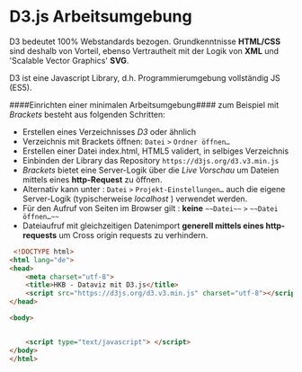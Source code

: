 # D3.js Arbeitsumgebung

D3 bedeutet 100% Webstandards bezogen. Grundkenntnisse **HTML/CSS** sind deshalb von Vorteil, ebenso Vertrautheit mit der Logik von **XML** und 'Scalable Vector Graphics' **SVG**.

D3 ist eine Javascript Library, d.h. Programmierumgebung vollständig JS (ES5).


####Einrichten einer minimalen Arbeitsumgebung####
zum Beispiel mit *Brackets* besteht aus folgenden Schritten:

* Erstellen eines Verzeichnisses *D3* oder ähnlich
* Verzeichnis mit Brackets öffnen: `Datei` `>` `Ordner öffnen…`
* Erstellen einer Datei index.html, HTML5 validert, in selbiges Verzeichnis
* Einbinden der Library das Repository `https://d3js.org/d3.v3.min.js`
* *Brackets* bietet eine Server-Logik über die *Live Vorschau* um Dateien mittels eines **http-Request** zu öffnen. 
* Alternativ kann unter : `Datei` `>` `Projekt-Einstellungen…` auch die eigene Server-Logik (typischerweise *localhost* ) verwendet werden.
* Für den Aufruf von Seiten im Browser gilt : **keine** `~~Datei~~` `>` `~~Datei öffnen…~~`
* Dateiaufruf mit gleichzeitigen Datenimport **generell mittels eines http-requests** um Cross origin requests zu verhindern. 



```html
 <!DOCTYPE html>
<html lang="de">
<head>
    <meta charset="utf-8">
    <title>HKB - Dataviz mit D3.js</title>
    <script src="https://d3js.org/d3.v3.min.js" charset="utf-8"></script>
</head>

<body>


    <script type="text/javascript"> </script>
</body>
</html>
```
